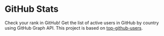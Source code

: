 # GitHub Stats

Check your rank in GitHub! 
Get the list of active users in GitHub by country using GitHub Graph API.
This project is based on [top-github-users](https://github.com/gayanvoice/top-github-users).